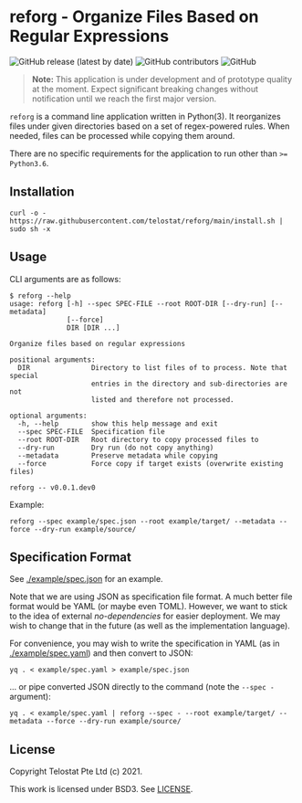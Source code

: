 # reforg - Organize Files Based on Regular Expressions

![GitHub release (latest by date)](https://img.shields.io/github/v/release/telostat/reforg)
![GitHub contributors](https://img.shields.io/github/contributors/telostat/reforg)
![GitHub](https://img.shields.io/github/license/telostat/reforg)

> **Note:** This application is under development and of prototype quality at
> the moment. Expect significant breaking changes without notification until we
> reach the first major version.

`reforg` is a command line application written in Python(3). It reorganizes
files under given directories based on a set of regex-powered rules. When
needed, files can be processed while copying them around.

There are no specific requirements for the application to run other than `>=
Python3.6`.

## Installation

```
curl -o - https://raw.githubusercontent.com/telostat/reforg/main/install.sh | sudo sh -x
```

## Usage

CLI arguments are as follows:

```
$ reforg --help
usage: reforg [-h] --spec SPEC-FILE --root ROOT-DIR [--dry-run] [--metadata]
              [--force]
              DIR [DIR ...]

Organize files based on regular expressions

positional arguments:
  DIR               Directory to list files of to process. Note that special
                    entries in the directory and sub-directories are not
                    listed and therefore not processed.

optional arguments:
  -h, --help        show this help message and exit
  --spec SPEC-FILE  Specification file
  --root ROOT-DIR   Root directory to copy processed files to
  --dry-run         Dry run (do not copy anything)
  --metadata        Preserve metadata while copying
  --force           Force copy if target exists (overwrite existing files)

reforg -- v0.0.1.dev0
```

Example:

```
reforg --spec example/spec.json --root example/target/ --metadata --force --dry-run example/source/
```

## Specification Format

See [./example/spec.json](./example/spec.json) for an example.

Note that we are using JSON as specification file format. A much better file
format would be YAML (or maybe even TOML). However, we want to stick to the idea
of external *no-dependencies* for easier deployment. We may wish to change that
in the future (as well as the implementation language).

For convenience, you may wish to write the specification in YAML (as in
[./example/spec.yaml](./example/spec.yaml)) and then convert to JSON:

```
yq . < example/spec.yaml > example/spec.json
```

... or pipe converted JSON directly to the command (note the `--spec -`
argument):

```
yq . < example/spec.yaml | reforg --spec - --root example/target/ --metadata --force --dry-run example/source/
```

## License

Copyright Telostat Pte Ltd (c) 2021.

This work is licensed under BSD3. See [LICENSE](./LICENSE).
